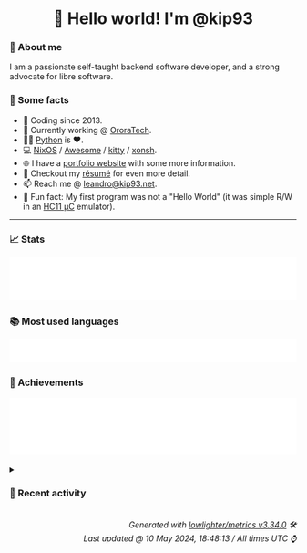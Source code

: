 <!-- README template, populated using this action:
     https://github.com/kip93/kip93/blob/main/.github/workflows/readme.yml. -->

<h1 align="center">👋 Hello world! I'm @kip93</h1> <!-- LOGIN => username -->

### 👤 About me

I am a passionate self-taught backend software developer, and a strong advocate for libre software.


### 💬 Some facts

* 📅 Coding since 2013.
* 💼 Currently working @ [OroraTech](https://ororatech.com/).
* 👨‍💻 [Python](https://github.com/search?q=user%3Akip93&l=python) is ❤️. <!-- LOGIN => username -->
* 💻 [NixOS](https://github.com/NixOS/) /
     [Awesome](https://github.com/awesomeWM/) /
     [kitty](https://github.com/kovidgoyal/kitty/) /
     [xonsh](https://github.com/xonsh/).
* 🌐 I have a [portfolio website](https://kip93.net/) with some more information.
* 📝 Checkout my [résumé](https://kip93.net/resume/) for even more detail.
* 📫 Reach me @ [leandro@kip93.net](mailto:leandro@kip93.net).
* 🎲 Fun fact: My first program was not a "Hello World" (it was simple R/W in an [HC11 µC](https://en.wikipedia.org/wiki/68HC11) emulator).


-----------------------------------------------------------------------------------------------------------------------


### 📈 Stats

![](./stats.svg)


### 📚 Most used languages <!-- by percentage, in decreasing order -->

![](./languages.svg)


### 🏅 Achievements

![](./achievements.svg)


<details> <!-- Last activity -->
<!-- Almost verbatim copy of https://github.com/lowlighter/metrics/blob/latest/source/templates/markdown/partials/activity.ejs, but restructured to be foldable. -->
<summary><h3>📰 Recent activity</h3></summary>

* ➡️ Pushed 5 commits in [kip93/cp437-tools](https://github.com/kip93/cp437-tools) on branch `main`
  * [#5fe33c2](https://github.com/kip93/cp437-tools/commit/5fe33c2) Fix nix build
  * [#8a240d5](https://github.com/kip93/cp437-tools/commit/8a240d5) yaec (yet another exit code)
  * [#cb918a6](https://github.com/kip93/cp437-tools/commit/cb918a6) Clean up README
  * [#4b80005](https://github.com/kip93/cp437-tools/commit/4b80005) Update deps
  * [#b317e2f](https://github.com/kip93/cp437-tools/commit/b317e2f) Match rustdoc to man page
  * *On 10 May 2024, 17:53:40*
* ➡️ Pushed 1208 commits in [kip93/nixpkgs](https://github.com/kip93/nixpkgs) on branch `master`
  * [#adc0a6e](https://github.com/kip93/nixpkgs/commit/adc0a6e) python312Packages.bthome-ble: 3.8.1 -&gt; 3.9.0

Diff: https://github.com/Bluetooth-Devices/bthome-ble/compare/refs/tags/v3.8.1...v3.9.0

Changelog: https://github.com/bluetooth-devices/bthome-ble/blob/v3.9.0/CHANGELOG.md
  * [#cf03299](https://github.com/kip93/nixpkgs/commit/cf03299) python312Packages.cle: 9.2.101 -&gt; 9.2.102

Diff: https://github.com/angr/cle/compare/refs/tags/v9.2.101...v9.2.102
  * [#c7b91fa](https://github.com/kip93/nixpkgs/commit/c7b91fa) python312Packages.angr: 9.2.101 -&gt; 9.2.102

Diff: https://github.com/angr/angr/compare/refs/tags/v9.2.101...v9.2.102
  * [#6f02237](https://github.com/kip93/nixpkgs/commit/6f02237) python312Packages.claripy: 9.2.101 -&gt; 9.2.102

Diff: https://github.com/angr/claripy/compare/refs/tags/v9.2.101...v9.2.102
  * [#9bd0936](https://github.com/kip93/nixpkgs/commit/9bd0936) python312Packages.pyvex: 9.2.101 -&gt; 9.2.102
  * [#1009e46](https://github.com/kip93/nixpkgs/commit/1009e46) python312Packages.ailment: 9.2.101 -&gt; 9.2.102

Diff: https://github.com/angr/ailment/compare/refs/tags/v9.2.101...v9.2.102
  * [#34a9993](https://github.com/kip93/nixpkgs/commit/34a9993) python312Packages.archinfo: 9.2.101 -&gt; 9.2.102

Diff: https://github.com/angr/archinfo/compare/refs/tags/v9.2.101...v9.2.102
  * [#2156420](https://github.com/kip93/nixpkgs/commit/2156420) retool: 2.3.7 -&gt; 2.3.8
  * [#81a0bc0](https://github.com/kip93/nixpkgs/commit/81a0bc0) python312Packages.aiomisc-pytest: format with nixfmt
  * [#834e4ad](https://github.com/kip93/nixpkgs/commit/834e4ad) python312Packages.aiomisc-pytest: refactor
  * [#71be4cc](https://github.com/kip93/nixpkgs/commit/71be4cc) python312Packages.aiomisc-pytest: 1.1.2 -&gt; 1.2.1
  * [#525c07e](https://github.com/kip93/nixpkgs/commit/525c07e) cnspec: 11.2.0 -&gt; 11.3.0

Diff: https://github.com/mondoohq/cnspec/compare/refs/tags/v11.2.0...v11.3.0

Changelog: https://github.com/mondoohq/cnspec/releases/tag/v11.3.0
  * [#2f6997f](https://github.com/kip93/nixpkgs/commit/2f6997f) python-m2crypto: fix cross-compilation
  * [#3a3646d](https://github.com/kip93/nixpkgs/commit/3a3646d) python312Packages.llama-index-readers-file: 0.1.20 -&gt; 0.1.21
  * [#b53d93d](https://github.com/kip93/nixpkgs/commit/b53d93d) python311Packages.torchrl: 0.3.1 -&gt; 0.4.0

Diff: https://github.com/pytorch/rl/compare/refs/tags/v0.3.1...v0.4.0

Changelog: https://github.com/pytorch/rl/releases/tag/v0.4.0
  * [#a245bd2](https://github.com/kip93/nixpkgs/commit/a245bd2) signalbackup-tools: 20240504 -&gt; 20240506

Diff: https://github.com/bepaald/signalbackup-tools/compare/20240504...20240506
  * [#c7dfc2e](https://github.com/kip93/nixpkgs/commit/c7dfc2e) knowsmore: 0.1.37 -&gt; 0.1.38
  * [#960558f](https://github.com/kip93/nixpkgs/commit/960558f) instawow: 4.1.1 -&gt; 4.2.0
  * [#d083724](https://github.com/kip93/nixpkgs/commit/d083724) python311Packages.tensordict: 0.3.1 -&gt; 0.4.0

Diff: https://github.com/pytorch/tensordict/compare/refs/tags/v0.3.1...v0.4.0

Changelog: https://github.com/pytorch/tensordict/releases/tag/v0.4.0
  * [#02b02c9](https://github.com/kip93/nixpkgs/commit/02b02c9) python312Packages.atsim-potentials: use pyproject = true, disable some tests for python312
  * *On 10 May 2024, 17:06:43*
* ➡️ Pushed 310 commits in [kip93/nixpkgs](https://github.com/kip93/nixpkgs) on branch `master`
  * [#98d8d1e](https://github.com/kip93/nixpkgs/commit/98d8d1e) glib: enable introspection on cross
  * [#7f28490](https://github.com/kip93/nixpkgs/commit/7f28490) go-errorlint: 1.4.5 -&gt; 1.5.1

Diff: https://github.com/polyfloyd/go-errorlint/compare/v1.4.5...v1.5.1

Changelog: https://github.com/polyfloyd/go-errorlint/blob/v1.5.1/CHANGELOG.md
  * [#8cb0b06](https://github.com/kip93/nixpkgs/commit/8cb0b06) slumber: 1.0.1 -&gt; 1.1.0
  * [#ca30363](https://github.com/kip93/nixpkgs/commit/ca30363) apostrophe: add aleksana as maintainers
  * [#95d941d](https://github.com/kip93/nixpkgs/commit/95d941d) apostrophe: 2.6.3 -&gt; 3.0
  * [#83ceecf](https://github.com/kip93/nixpkgs/commit/83ceecf) apostrophe: format with nixfmt-rfc-style
  * [#acc5042](https://github.com/kip93/nixpkgs/commit/acc5042) go-cover-treemap: init at 1.4.2
  * [#f73c701](https://github.com/kip93/nixpkgs/commit/f73c701) doublecmd: 1.1.13 -&gt; 1.1.14
  * [#10988d8](https://github.com/kip93/nixpkgs/commit/10988d8) apostrophe: move to pkgs/by-name
  * [#d88ebb8](https://github.com/kip93/nixpkgs/commit/d88ebb8) termsonic: init at 0-unstable-2024-02-02
  * [#3e72972](https://github.com/kip93/nixpkgs/commit/3e72972) lms: init at 3.51.1
  * [#d2ca701](https://github.com/kip93/nixpkgs/commit/d2ca701) psitransfer: 2.1.2 -&gt; 2.2.0
  * [#bd19851](https://github.com/kip93/nixpkgs/commit/bd19851) passt: 2024_04_05.954589b -&gt; 2024_04_26.d03c4e2
  * [#9c2f773](https://github.com/kip93/nixpkgs/commit/9c2f773) factorio: 1.1.104 -&gt; 1.1.107

https://wiki.factorio.com/Version_history/1.1.0#1.1.107
  * [#5bf1b86](https://github.com/kip93/nixpkgs/commit/5bf1b86) cargo-information: 0.4.2 -&gt; 0.6.0
  * [#b171ecf](https://github.com/kip93/nixpkgs/commit/b171ecf) committed: init at 1.0.20
  * [#4621ec1](https://github.com/kip93/nixpkgs/commit/4621ec1) maintainers: add pigeonf
  * [#9f9aa31](https://github.com/kip93/nixpkgs/commit/9f9aa31) gitnuro 1.1.1 -&gt; 1.3.1
  * [#fb1b6c9](https://github.com/kip93/nixpkgs/commit/fb1b6c9) catch2_3: fix build on riscv and armv7l

Co-authored-by: misuzu &lt;neironyan@gmail.com&gt;
  * [#03b68f1](https://github.com/kip93/nixpkgs/commit/03b68f1) nixos-rebuild: Fetch Flake&#39;s default configurationName (Hostname) from targetHost
  * *On 7 May 2024, 20:29:16*
* ➡️ Pushed 10000 commits in [kip93/nixpkgs](https://github.com/kip93/nixpkgs) on branch `chore/ansilove`
  * [#73cb87f](https://github.com/kip93/nixpkgs/commit/73cb87f) Merge pull request #304479 from r-ryantm/auto-update/python311Packages.pytorch-lightning

python311Packages.pytorch-lightning: 2.2.1 -&gt; 2.2.3
  * [#b63c3d4](https://github.com/kip93/nixpkgs/commit/b63c3d4) Merge pull request #309019 from teatwig/cve-bin-tool

cve-util-bin: restructure build inputs
  * [#8d4fe28](https://github.com/kip93/nixpkgs/commit/8d4fe28) Merge pull request #303777 from r-ryantm/auto-update/python311Packages.starlette-wtf

python311Packages.starlette-wtf: 0.4.3 -&gt; 0.4.5
  * [#9387fd2](https://github.com/kip93/nixpkgs/commit/9387fd2) Merge pull request #302882 from r-ryantm/auto-update/python311Packages.stripe

python311Packages.stripe: 9.4.0 -&gt; 9.5.0
  * [#faa2ea4](https://github.com/kip93/nixpkgs/commit/faa2ea4) novops: 0.13.0 -&gt; 0.14.0
  * [#80ee25a](https://github.com/kip93/nixpkgs/commit/80ee25a) Merge pull request #309048 from nvmd/kodi/pvr-iptvsimple-21_8_4

kodiPackages.pvr-iptvsimple: 20.13.0 -&gt; 21.8.4
  * [#e2b0bb3](https://github.com/kip93/nixpkgs/commit/e2b0bb3) Merge pull request #305587 from r-ryantm/auto-update/python311Packages.glean-parser

python311Packages.glean-parser: 13.0.1 -&gt; 14.1.0
  * [#80d505f](https://github.com/kip93/nixpkgs/commit/80d505f) ostree.tests.musl: init

Would have caught the build regression introduced by
1a56b3515b84 (&#34;ostree: version bump and removing old patches&#34;) and
fixed by 966f79bea66d (&#34;pkgsMusl.ostree: fix build&#34;).
  * [#5d2b3ec](https://github.com/kip93/nixpkgs/commit/5d2b3ec) Merge pull request #309038 from r-ryantm/auto-update/flood

flood: 4.8.0 -&gt; 4.8.2
  * [#c6c9a12](https://github.com/kip93/nixpkgs/commit/c6c9a12) Merge pull request #305697 from r-ryantm/auto-update/python311Packages.chart-studio

python311Packages.chart-studio: 5.20.0 -&gt; 5.22.0
  * [#fd97212](https://github.com/kip93/nixpkgs/commit/fd97212) Merge pull request #309051 from qubitnano/pr/popcorntime

popcorntime: 0.5.0 -&gt; 0.5.1, add libGL
  * [#9ced86b](https://github.com/kip93/nixpkgs/commit/9ced86b) Merge pull request #305471 from r-ryantm/auto-update/python311Packages.django-ipware

python311Packages.django-ipware: 6.0.5 -&gt; 7.0.1
  * [#ec713c5](https://github.com/kip93/nixpkgs/commit/ec713c5) Merge pull request #304739 from r-ryantm/auto-update/python311Packages.monty

python311Packages.monty: 2024.3.31 -&gt; 2024.4.17
  * [#d5a5056](https://github.com/kip93/nixpkgs/commit/d5a5056) Merge pull request #305604 from r-ryantm/auto-update/python311Packages.python-telegram-bot

python311Packages.python-telegram-bot: 21.1 -&gt; 21.1.1
  * [#3efc32f](https://github.com/kip93/nixpkgs/commit/3efc32f) Merge pull request #306511 from r-ryantm/auto-update/python311Packages.python-hosts

python311Packages.python-hosts: 1.0.5 -&gt; 1.0.6
  * [#5b6c1d2](https://github.com/kip93/nixpkgs/commit/5b6c1d2) Merge pull request #309057 from r-ryantm/auto-update/files-cli

files-cli: 2.13.14 -&gt; 2.13.27
  * [#0338c9a](https://github.com/kip93/nixpkgs/commit/0338c9a) Merge pull request #307625 from r-ryantm/auto-update/openfortivpn

openfortivpn: 1.21.0 -&gt; 1.22.0
  * [#c8cac6c](https://github.com/kip93/nixpkgs/commit/c8cac6c) Merge pull request #307627 from r-ryantm/auto-update/fabric-installer

fabric-installer: 1.0.0 -&gt; 1.0.1
  * [#b413c92](https://github.com/kip93/nixpkgs/commit/b413c92) fastfetch: set paths for pci.ids amdgpu.ids
  * [#9010eb2](https://github.com/kip93/nixpkgs/commit/9010eb2) Merge pull request #307726 from kashw2/ironbar

ironbar: 0.14.1 -&gt; 0.15.0; added feature checks
  * *On 7 May 2024, 20:27:30*
</details>


<h6 align="right"><em>
    Generated with <a href="https://github.com/lowlighter/metrics/tree/latest/">lowlighter/metrics v3.34.0</a> 🛠️<br> <!-- VERSION => MAJOR.minor.patch -->
    Last updated @ 10 May 2024, 18:48:13 / All times UTC ⌚ <!-- meta.generated => DD/MM/YYYY, hh:mm -->
</em></h6>
